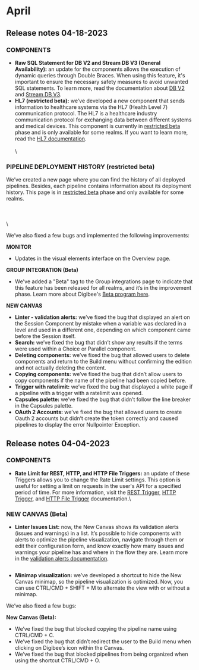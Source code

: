 # April

## Release notes 04-18-2023

### COMPONENTS <a href="#undefined" id="undefined"></a>

* **Raw SQL Statement for DB V2 and Stream DB V3 (General Availability):** an update for the components allows the execution of dynamic queries through Double Braces. When using this feature, it's important to ensure the necessary safety measures to avoid unwanted SQL statements. To learn more, read the documentation about [DB V2](https://docs.digibee.com/documentation/components/structured-data/db-v2) and [Stream DB V3](https://docs.digibee.com/documentation/components/structured-data/stream-db-v3).
* **HL7 (restricted beta):** we’ve developed a new component that sends information to healthcare systems via the HL7 (Health Level 7) communication protocol. The HL7 is a healthcare industry communication protocol for exchanging data between different systems and medical devices. This component is currently in [restricted beta](https://docs.digibee.com/documentation/general/beta-program#h\_2db7b9ae33) phase and is only available for some realms. If you want to learn more, read the [HL7 documentation](https://docs.digibee.com/documentation/components/industry-solutions/hl7-beta).\
  \
  \\

### PIPELINE DEPLOYMENT HISTORY (restricted beta) <a href="#undefined" id="undefined"></a>

We’ve created a new page where you can find the history of all deployed pipelines. Besides, each pipeline contains information about its deployment history. This page is in [restricted beta](https://docs.digibee.com/documentation/general/beta-program#h\_2db7b9ae33) phase and only available for some realms.\
\
\
\
\\

We’ve also fixed a few bugs and implemented the following improvements:

**MONITOR**

* Updates in the visual elements interface on the Overview page.

**GROUP INTEGRATION (Beta)**

* We've added a "Beta" tag to the Group integrations page to indicate that this feature has been released for all realms, and it’s in the improvement phase. Learn more about Digibee's [Beta program here](https://docs.digibee.com/documentation/general/beta-program).

**NEW CANVAS**

* **Linter - validation alerts:** we’ve fixed the bug that displayed an alert on the Session Component by mistake when a variable was declared in a level and used in a different one, depending on which component came before the Session itself.
* **Search:** we’ve fixed the bug that didn’t show any results if the terms were used within a Choice or Parallel component.
* **Deleting components:** we’ve fixed the bug that allowed users to delete components and return to the Build menu without confirming the edition and not actually deleting the content.
* **Copying components:** we’ve fixed the bug that didn’t allow users to copy components if the name of the pipeline had been copied before.
* **Trigger with ratelimit:** we’ve fixed the bug that displayed a white page if a pipeline with a trigger with a ratelimit was opened.
* **Capsules palette:** we’ve fixed the bug that didn’t follow the line breaker in the Capsules palette.
* **OAuth 2 Accounts:** we’ve fixed the bug that allowed users to create Oauth 2 accounts but didn’t create the token correctly and caused pipelines to display the error Nullpointer Exception.

## Release notes 04-04-2023

### COMPONENTS

* **Rate Limit for REST, HTTP, and HTTP File Triggers:** an update of these Triggers allows you to change the Rate Limit settings. This option is useful for setting a limit on requests in the user's API for a specified period of time. For more information, visit the [REST Trigger](https://docs.digibee.com/documentation/components/triggers/rest-trigger), [HTTP Trigger](https://docs.digibee.com/documentation/components/triggers/http-trigger), and [HTTP File Trigger](https://docs.digibee.com/documentation/components/triggers/http-file-trigger) documentation.\\

### NEW CANVAS (Beta)

* **Linter Issues List:** now, the New Canvas shows its validation alerts (issues and warnings) in a list. It’s possible to hide components with alerts to optimize the pipeline visualization, navigate through them or edit their configuration form, and know exactly how many issues and warnings your pipeline has and where in the flow they are. Learn more in the [validation alerts documentation](https://docs.digibee.com/documentation/build/pipelines/pipeline-building-validation#issues-list).

<figure><img src="https://lh6.googleusercontent.com/BQKwDs6aD3IdwdI_SIGTbCwdpXCA0VnbDUGyVdNsJoaWKjhFtndWuaTf459-MoCPu-JTL4EVgZ2rQzpT86SVnDnUUotMRx3CSo_Y15I3wF8F8TpNNtw8peae_jwqvKTPUXrPkIecAq60g_yYaX5XGYU" alt=""><figcaption></figcaption></figure>

* **Minimap visualization:** we’ve developed a shortcut to hide the New Canvas minimap, so the pipeline visualization is optimized. Now, you can use CTRL/CMD + SHIFT + M to alternate the view with or without a minimap.

We’ve also fixed a few bugs:

**New Canvas (Beta):**

* We’ve fixed the bug that blocked copying the pipeline name using CTRL/CMD + C.
* We’ve fixed the bug that didn’t redirect the user to the Build menu when clicking on Digibee’s icon within the Canvas.
* We’ve fixed the bug that blocked pipelines from being organized when using the shortcut CTRL/CMD + O.
